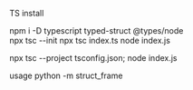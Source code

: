 

TS install

npm i -D typescript typed-struct @types/node  
npx tsc --init 
npx tsc index.ts
node index.js


npx tsc --project tsconfig.json; node index.js


usage python -m struct_frame

